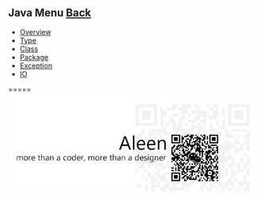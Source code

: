 ## Java Menu [Back](./../Programming%20Menu.md)
* [Overview](./Overview/Overview.md)
* [Type](./Type/Type.md)
* [Class](./Class/Class.md)
* [Package](./Package/Package.md)
* [Exception](./Exception/Exception.md)
* [IO](./IO/IO.md)

=====
<a href="http://aleen42.github.io/" target="_blank" ><img src="./../../pic/tail.gif"></a>
